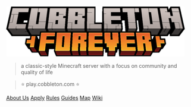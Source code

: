 <!-- _coverpage.md -->

![](_assets/cobbleton_forever_logo.png)

> a classic-style Minecraft server with a focus on community and quality of life

> ⭐ play.cobbleton.com ⭐

<a href="/about" class="coverpage-button">About Us</a>
<a href="/apply" class="coverpage-button">Apply</a>
<a href="/rules" class="coverpage-button">Rules</a>
<a href="/guides/first_day" class="coverpage-button">Guides</a>
<a href="https://map.cobbleton.com" target="_blank" class="coverpage-button">Map</a>
<a href="https://wiki.cobbleton.com" target="_blank" class="coverpage-button">Wiki</a>

<footer></footer>